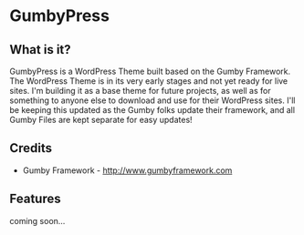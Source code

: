 GumbyPress
====

What is it?
---
GumbyPress is a WordPress Theme built based on the Gumby Framework. The WordPress Theme is in its very early stages and not yet ready for live sites. I'm building it as a base theme for future projects, as well as for something to anyone else to download and use for their WordPress sites. I'll be keeping this updated as the Gumby folks update their framework, and all Gumby Files are kept separate for easy updates!

Credits
---
* Gumby Framework - http://www.gumbyframework.com

Features
---
coming soon...
